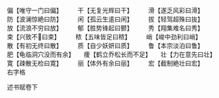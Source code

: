 <!-- { "loadSidebar": true } -->
　　偏【唯守一门曰偏】　　　干【无复光辉曰干】　　　滑【遂乏风彩曰滑】
　　防【波澜惊絶曰防】　　　闲【孤云生逺曰闲】　　　拔【轻驾超殊曰抜】
　　放【流浪不穷曰放】　　　郁【胜势锋起曰鬰】　　　秀【翔集难名曰秀】
　　束【兴致不曰束】　　　秾【五味皆足曰秾】　　　峭【峻中劲利曰峭】
　　散【有初无终曰散】　　　质【自少妖妍曰质】　　　鲁【本宗淡泊曰鲁】
　　肥【龟临洞穴没而有余】　　痩【鹤立乔松长而不足】　　壮【力在意先曰壮】
　　寛【疎散无检曰寛】　　　丽【体外有余曰丽】　　　宏【截制絶壮曰宏】
　　右字格



　　述书赋卷下
